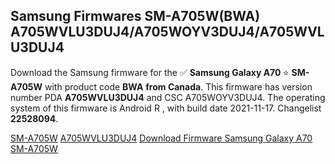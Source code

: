 <h2>Samsung Firmwares SM-A705W(BWA) A705WVLU3DUJ4/A705WOYV3DUJ4/A705WVLU3DUJ4</h2>
Download the Samsung firmware for the ✅ <strong>Samsung Galaxy A70 </strong> ⭐ <strong>SM-A705W</strong> with product code <strong>BWA</strong> <strong> from Canada</strong>. This firmware has version number PDA <strong>A705WVLU3DUJ4</strong> and CSC A705WOYV3DUJ4. The operating system of this firmware is Android R , with build date 2021-11-17. Changelist <strong>22528094</strong>.


[SM-A705W](https://samfirm.shop/samsung/model/SM-A705W)
[A705WVLU3DUJ4](https://samfirm.shop/samsung/pda/A705WVLU3DUJ4)
[Download Firmware Samsung Galaxy A70 SM-A705W](https://samfirm.shop/samsung/firmware/474760)

